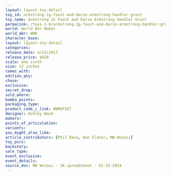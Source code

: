 ```yaml
---
layout: layout-toy-detail 
toy_id: armstrong-1g-faust-and-dario-armstrong-handler-grunt
toy_name: Armstrong 1G Faust and Dario Armstrong Handler Grunt
permalink: /toys-1-6/armstrong-1g-faust-and-dario-armstrong-handler-grunt.html
world: World War Robot
world_abr: WWR
character_base: 
layout: layout-toy-detail
categories: 
release_date: 4/13/2017
release_price: $420 
scale: one sixth
size: 12 inches
comes_with: 
edition_qty: 
chase: 
exclusive: 
secret_drop: 
sold_where: 
bamba_points: 
packaging_type: 
product_code_/_link: WWRDFSET
designer: Ashley Wood
makers: 
points_of_articulation: 
variants: 
you_might_also_like: 
article_contributors: [Phil Back, Don Slater, MW Wutasi]
toy_pics: 
backstory: 
sale_type: 
event_exclusive: 
event_details: 
source_doc: MW Wutasi - 3A spreadsheet - 01-15-2019
---
```

